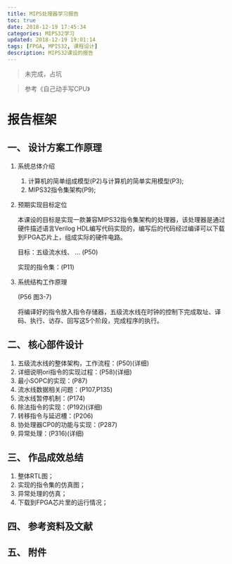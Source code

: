 ```yaml
---
title: MIPS处理器学习报告
toc: true
date: 2018-12-19 17:45:34
categories: MIPS32学习
updated: 2018-12-19 19:01:14tags: [FPGA, MPIS32, 课程设计]
description: MIPS32课设的报告
---
```


<!--more-->

> 未完成，占坑

> 参考《自己动手写CPU》

# 报告框架

## 一、 设计方案工作原理

1. 系统总体介绍

   1. 计算机的简单组成模型(P2)与计算机的简单实用模型(P3);
   2. MIPS32指令集架构(P9);

2. 预期实现目标定位

   本课设的目标是实现一款兼容MIPS32指令集架构的处理器，该处理器是通过硬件描述语言Verilog HDL编写代码实现的，编写后的代码经过编译可以下载到FPGA芯片上，组成实际的硬件电路。

   目标：五级流水线、 ... (P50)

   实现的指令集：(P11)

3. 系统结构工作原理

   (P56 图3-7)

   将编译好的指令放入指令存储器，五级流水线在时钟的控制下完成取址、译码、执行、访存、回写这5个阶段，完成程序的执行。

## 二、 核心部件设计

1. 五级流水线的整体架构，工作流程：(P50)(详细)
2. 详细说明ori指令的实现过程：(P58)(详细)
3. 最小SOPC的实现：(P87)
4. 流水线数据相关问题：(P107,P135)
5. 流水线暂停机制：(P174)
6. 除法指令的实现：(P192)(详细)
7. 转移指令与延迟槽：(P206)
8. 协处理器CP0的功能与实现：(P287)
9. 异常处理：(P316)(详细)

## 三、 作品成效总结

1. 整体RTL图；
2. 实现的指令集的仿真图；
3. 异常处理的仿真；
4. 下载到FPGA芯片里的运行情况；

## 四、 参考资料及文献

## 五、 附件
